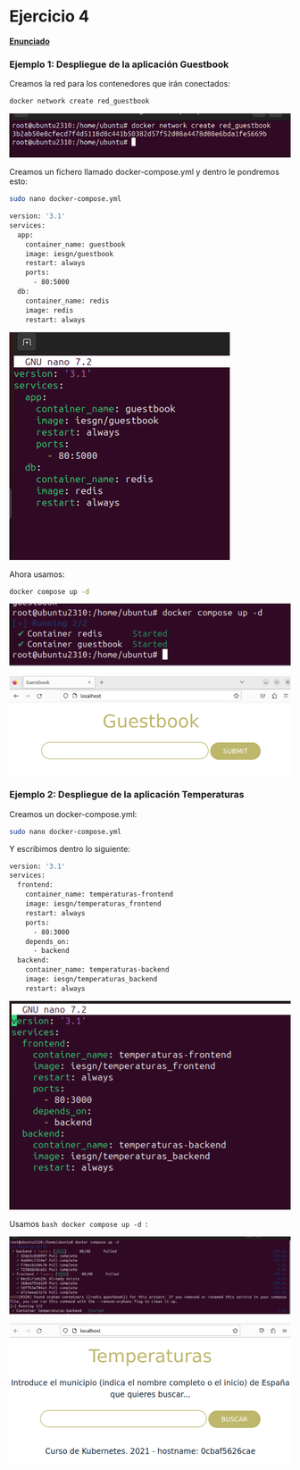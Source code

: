 # Ejercicio 4
**[Enunciado](https://docs.google.com/document/d/1mmfYZAXNPySvozUEa531FahRgSizjhGFSdjvhhyK78U/edit)**

### Ejemplo 1: Despliegue de la aplicación Guestbook

Creamos la red para los contenedores que irán conectados:
```bash 
docker network create red_guestbook
```
![Imagen1](/Ejercicios_Docker/images/4/1.png)

Creamos un fichero llamado docker-compose.yml y dentro le pondremos esto:
```bash
sudo nano docker-compose.yml
```
```bash
version: '3.1'
services:
  app:
    container_name: guestbook
    image: iesgn/guestbook
    restart: always
    ports:
      - 80:5000
  db:
    container_name: redis
    image: redis
    restart: always
```
![Imagen3](/Ejercicios_Docker/images/4/3.png)

Ahora usamos:

```bash
docker compose up -d
```
![Imagen2](/Ejercicios_Docker/images/4/2.png)

![Imagen3](/Ejercicios_Docker/images/4/4.png)

### Ejemplo 2: Despliegue de la aplicación Temperaturas

Creamos un docker-compose.yml:

```bash 
sudo nano docker-compose.yml
```

Y escribimos dentro lo siguiente:
```bash
version: '3.1'
services:
  frontend:
    container_name: temperaturas-frontend
    image: iesgn/temperaturas_frontend
    restart: always
    ports:
      - 80:3000
    depends_on:
      - backend
  backend:
    container_name: temperaturas-backend
    image: iesgn/temperaturas_backend
    restart: always
```

![Imagen5](/Ejercicios_Docker/images/4/5.png)

Usamos ```bash docker compose up -d ```:

![Imagen6](/Ejercicios_Docker/images/4/6.png)

![Imagen7](/Ejercicios_Docker/images/4/7.png)


